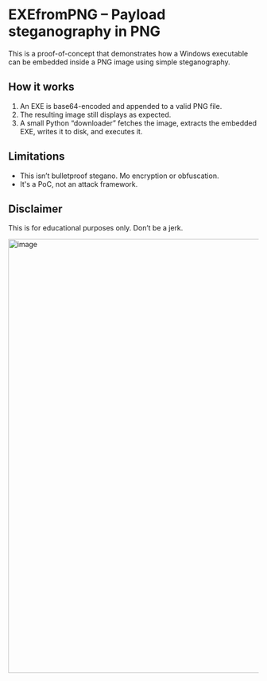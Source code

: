 # EXEfromPNG – Payload steganography in PNG

This is a proof-of-concept that demonstrates how a Windows executable can be embedded inside a PNG image using simple steganography.

## How it works

1. An EXE is base64-encoded and appended to a valid PNG file.
2. The resulting image still displays as expected.
3. A small Python “downloader” fetches the image, extracts the embedded EXE, writes it to disk, and executes it.

##  Limitations

- This isn’t bulletproof stegano. Mo encryption or obfuscation.
- It's a PoC, not an attack framework.

##  Disclaimer

This is for educational purposes only. Don’t be a jerk.

<img width="1094" height="874" alt="image" src="https://github.com/user-attachments/assets/a7ee08e5-0fed-4e9f-8a6b-596d76e6daf2" />


